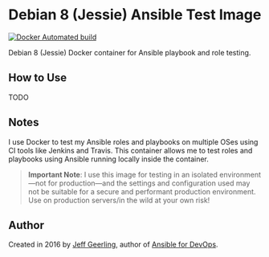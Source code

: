 # Debian 8 (Jessie) Ansible Test Image

[![Docker Automated build](https://img.shields.io/docker/automated/geerlingguy/docker-debian8-ansible.svg?maxAge=2592000)](https://hub.docker.com/r/geerlingguy/docker-debian8-ansible/)

Debian 8 (Jessie) Docker container for Ansible playbook and role testing.

## How to Use

TODO

## Notes

I use Docker to test my Ansible roles and playbooks on multiple OSes using CI tools like Jenkins and Travis. This container allows me to test roles and playbooks using Ansible running locally inside the container.

> **Important Note**: I use this image for testing in an isolated environment—not for production—and the settings and configuration used may not be suitable for a secure and performant production environment. Use on production servers/in the wild at your own risk!

## Author

Created in 2016 by [Jeff Geerling](http://jeffgeerling.com/), author of [Ansible for DevOps](https://www.ansiblefordevops.com/).
